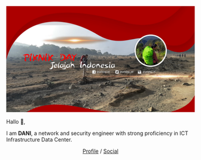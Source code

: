 <img width="1101" alt="Screenshot 2020-10-01 at 1" src="https://github.com/daniynwa/DAY/blob/main/dani.jpg">

Hallo 👋,

I am **DANI**, a network and security engineer with strong proficiency in ICT Infrastructure Data Center.

<p align="center">
  <a href="https://www.linkedin.com/in/dani-afriyadi-yusuf-87520311b/" target="_blank">Profile</a>  /  <a href="https://instagram.com/sahabat.day" target="_blank">Social</a>
</p>

